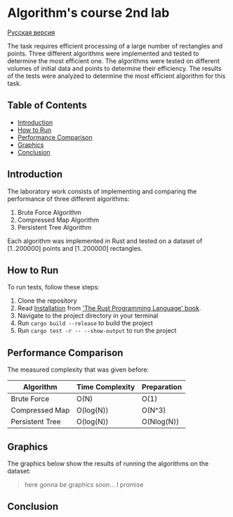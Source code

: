 # Algorithm's course 2nd lab

[Русская версия](https://github.com/khadievedem/algorithms-lab-2/blob/main/README-RU.md)

The task requires efficient processing of a large number of rectangles and points. Three different algorithms were implemented and tested to determine the most efficient one. The algorithms were tested on different volumes of initial data and points to determine their efficiency. The results of the tests were analyzed to determine the most efficient algorithm for this task.

## Table of Contents

- [Introduction](#introduction)
- [How to Run](#how-to-run)
- [Performance Comparison](#performance-comparison)
- [Graphics](#graphics)
- [Conclusion](#conclusion)

## Introduction

The laboratory work consists of implementing and comparing the performance of three different algorithms:

1. Brute Force Algorithm
2. Compressed Map Algorithm
3. Persistent Tree Algorithm

Each algorithm was implemented in Rust and tested on a dataset of [1..200000] points and [1..200000] rectangles.

## How to Run

To run tests, follow these steps:

1. Clone the repository
2. Read [Installation](https://doc.rust-lang.org/book/ch01-01-installation.html) from ['The Rust Programming Language' book](https://doc.rust-lang.org/book/index.html).
3. Navigate to the project directory in your terminal
4. Run `cargo build --release` to build the project
5. Run `cargo test -r -- --show-output` to run the project

## Performance Comparison
The measured complexity that was given before:

| Algorithm | Time Complexity | Preparation |
|-----------|----------------|------------------|
| Brute Force | O(N) | O(1) |
| Compressed Map | O(log(N)) | O(N^3) |
| Persistent Tree | O(log(N)) | O(Nlog(N)) |

## Graphics
The graphics below show the results of running the algorithms on the dataset:
> here gonna be graphics
> soon...
> I promise

## Conclusion
